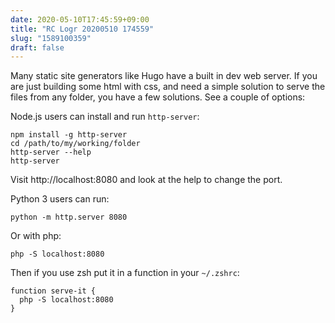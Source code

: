 ```yaml
---
date: 2020-05-10T17:45:59+09:00
title: "RC Logr 20200510 174559"
slug: "1589100359"
draft: false
---
```


Many static site generators like Hugo have a built in dev web server. If you are just building some html with css, and need a simple solution to serve the files from any folder, you have a few solutions. See a couple of options: 

Node.js users can install and run `http-server`: 

```
npm install -g http-server
cd /path/to/my/working/folder
http-server --help
http-server
```

Visit http://localhost:8080 and look at the help to change the port.

Python 3 users can run: 

```
python -m http.server 8080
```

Or with php: 

```
php -S localhost:8080
```

Then if you use zsh put it in a function in your `~/.zshrc`: 

```
function serve-it {
  php -S localhost:8080
}
```
